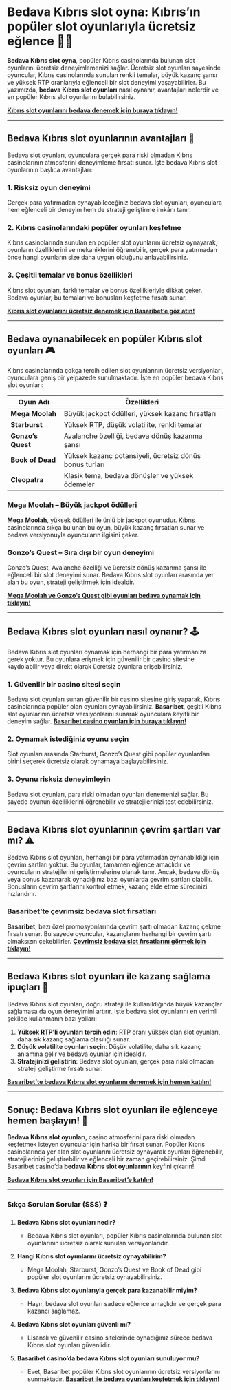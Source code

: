 # Bedava Kıbrıs slot oyna: Kıbrıs’ın popüler slot oyunlarıyla ücretsiz eğlence 🎰💸

**Bedava Kıbrıs slot oyna**, popüler Kıbrıs casinolarında bulunan slot oyunlarını ücretsiz deneyimlemenizi sağlar. Ücretsiz slot oyunları sayesinde oyuncular, Kıbrıs casinolarında sunulan renkli temalar, büyük kazanç şansı ve yüksek RTP oranlarıyla eğlenceli bir slot deneyimi yaşayabilirler. Bu yazımızda, **bedava Kıbrıs slot oyunları** nasıl oynanır, avantajları nelerdir ve en popüler Kıbrıs slot oyunlarını bulabilirsiniz.

[**Kıbrıs slot oyunlarını bedava denemek için buraya tıklayın!**](https://casinotr.link/gWCRZ4)

---

## Bedava Kıbrıs slot oyunlarının avantajları 🎯

Bedava slot oyunları, oyunculara gerçek para riski olmadan Kıbrıs casinolarının atmosferini deneyimleme fırsatı sunar. İşte bedava Kıbrıs slot oyunlarının başlıca avantajları:

### **1. Risksiz oyun deneyimi**
Gerçek para yatırmadan oynayabileceğiniz bedava slot oyunları, oyunculara hem eğlenceli bir deneyim hem de strateji geliştirme imkânı tanır.

### **2. Kıbrıs casinolarındaki popüler oyunları keşfetme**
Kıbrıs casinolarında sunulan en popüler slot oyunlarını ücretsiz oynayarak, oyunların özelliklerini ve mekaniklerini öğrenebilir, gerçek para yatırmadan önce hangi oyunların size daha uygun olduğunu anlayabilirsiniz.

### **3. Çeşitli temalar ve bonus özellikleri**
Kıbrıs slot oyunları, farklı temalar ve bonus özellikleriyle dikkat çeker. Bedava oyunlar, bu temaları ve bonusları keşfetme fırsatı sunar.

[**Kıbrıs slot oyunlarını ücretsiz denemek için Basaribet’e göz atın!**](https://casinotr.link/gWCRZ4)

---

## Bedava oynanabilecek en popüler Kıbrıs slot oyunları 🎮

Kıbrıs casinolarında çokça tercih edilen slot oyunlarının ücretsiz versiyonları, oyunculara geniş bir yelpazede sunulmaktadır. İşte en popüler bedava Kıbrıs slot oyunları:

| **Oyun Adı**              | **Özellikleri**                                                    |
|---------------------------|--------------------------------------------------------------------|
| **Mega Moolah**           | Büyük jackpot ödülleri, yüksek kazanç fırsatları                   |
| **Starburst**             | Yüksek RTP, düşük volatilite, renkli temalar                       |
| **Gonzo’s Quest**         | Avalanche özelliği, bedava dönüş kazanma şansı                     |
| **Book of Dead**          | Yüksek kazanç potansiyeli, ücretsiz dönüş bonus turları           |
| **Cleopatra**             | Klasik tema, bedava dönüşler ve yüksek ödemeler                    |

### **Mega Moolah** – Büyük jackpot ödülleri
**Mega Moolah**, yüksek ödülleri ile ünlü bir jackpot oyunudur. Kıbrıs casinolarında sıkça bulunan bu oyun, büyük kazanç fırsatları sunar ve bedava versiyonuyla oyuncuların ilgisini çeker.

### **Gonzo’s Quest** – Sıra dışı bir oyun deneyimi
Gonzo’s Quest, Avalanche özelliği ve ücretsiz dönüş kazanma şansı ile eğlenceli bir slot deneyimi sunar. Bedava Kıbrıs slot oyunları arasında yer alan bu oyun, strateji geliştirmek için idealdir.

[**Mega Moolah ve Gonzo’s Quest gibi oyunları bedava oynamak için tıklayın!**](https://casinotr.link/gWCRZ4)

---

## Bedava Kıbrıs slot oyunları nasıl oynanır? 🕹️

Bedava Kıbrıs slot oyunları oynamak için herhangi bir para yatırmanıza gerek yoktur. Bu oyunlara erişmek için güvenilir bir casino sitesine kaydolabilir veya direkt olarak ücretsiz oyunlara erişebilirsiniz.

### **1. Güvenilir bir casino sitesi seçin**
Bedava slot oyunları sunan güvenilir bir casino sitesine giriş yaparak, Kıbrıs casinolarında popüler olan oyunları oynayabilirsiniz. **Basaribet**, çeşitli Kıbrıs slot oyunlarının ücretsiz versiyonlarını sunarak oyunculara keyifli bir deneyim sağlar. [**Basaribet casino oyunları için buraya tıklayın!**](https://casinotr.link/gWCRZ4)

### **2. Oynamak istediğiniz oyunu seçin**
Slot oyunları arasında Starburst, Gonzo’s Quest gibi popüler oyunlardan birini seçerek ücretsiz olarak oynamaya başlayabilirsiniz.

### **3. Oyunu risksiz deneyimleyin**
Bedava slot oyunları, para riski olmadan oyunları denemenizi sağlar. Bu sayede oyunun özelliklerini öğrenebilir ve stratejilerinizi test edebilirsiniz.

---

## Bedava Kıbrıs slot oyunlarının çevrim şartları var mı? ⚠️

Bedava Kıbrıs slot oyunları, herhangi bir para yatırmadan oynanabildiği için çevrim şartları yoktur. Bu oyunlar, tamamen eğlence amaçlıdır ve oyuncuların stratejilerini geliştirmelerine olanak tanır. Ancak, bedava dönüş veya bonus kazanarak oynadığınız bazı oyunlarda çevrim şartları olabilir. Bonusların çevrim şartlarını kontrol etmek, kazanç elde etme sürecinizi hızlandırır.

### **Basaribet’te çevrimsiz bedava slot fırsatları**
**Basaribet**, bazı özel promosyonlarında çevrim şartı olmadan kazanç çekme fırsatı sunar. Bu sayede oyuncular, kazançlarını herhangi bir çevrim şartı olmaksızın çekebilirler. [**Çevrimsiz bedava slot fırsatlarını görmek için tıklayın!**](https://casinotr.link/gWCRZ4)

---

## Bedava Kıbrıs slot oyunları ile kazanç sağlama ipuçları 🧠

Bedava Kıbrıs slot oyunları, doğru strateji ile kullanıldığında büyük kazançlar sağlamasa da oyun deneyimini artırır. İşte bedava slot oyunlarını en verimli şekilde kullanmanın bazı yolları:

1. **Yüksek RTP’li oyunları tercih edin**: RTP oranı yüksek olan slot oyunları, daha sık kazanç sağlama olasılığı sunar.
2. **Düşük volatilite oyunları seçin**: Düşük volatilite, daha sık kazanç anlamına gelir ve bedava oyunlar için idealdir.
3. **Stratejinizi geliştirin**: Bedava slot oyunları, gerçek para riski olmadan strateji geliştirme fırsatı sunar.

[**Basaribet’te bedava Kıbrıs slot oyunlarını denemek için hemen katılın!**](https://casinotr.link/gWCRZ4)

---

## Sonuç: Bedava Kıbrıs slot oyunları ile eğlenceye hemen başlayın! 🎉

**Bedava Kıbrıs slot oyunları**, casino atmosferini para riski olmadan keşfetmek isteyen oyuncular için harika bir fırsat sunar. Popüler Kıbrıs casinolarında yer alan slot oyunlarını ücretsiz oynayarak oyunları öğrenebilir, stratejilerinizi geliştirebilir ve eğlenceli bir zaman geçirebilirsiniz. Şimdi Basaribet casino’da **bedava Kıbrıs slot oyunlarının** keyfini çıkarın!

[**Bedava Kıbrıs slot oyunları için Basaribet’e katılın!**](https://casinotr.link/gWCRZ4)

---

### Sıkça Sorulan Sorular (SSS) ❓

1. **Bedava Kıbrıs slot oyunları nedir?**
   - Bedava Kıbrıs slot oyunları, popüler Kıbrıs casinolarında bulunan slot oyunlarının ücretsiz olarak sunulan versiyonlarıdır.

2. **Hangi Kıbrıs slot oyunlarını ücretsiz oynayabilirim?**
   - Mega Moolah, Starburst, Gonzo’s Quest ve Book of Dead gibi popüler slot oyunlarını ücretsiz oynayabilirsiniz.

3. **Bedava Kıbrıs slot oyunlarıyla gerçek para kazanabilir miyim?**
   - Hayır, bedava slot oyunları sadece eğlence amaçlıdır ve gerçek para kazancı sağlamaz.

4. **Bedava Kıbrıs slot oyunları güvenli mi?**
   - Lisanslı ve güvenilir casino sitelerinde oynadığınız sürece bedava Kıbrıs slot oyunları güvenlidir.

5. **Basaribet casino’da bedava Kıbrıs slot oyunları sunuluyor mu?**
   - Evet, Basaribet popüler Kıbrıs slot oyunlarının ücretsiz versiyonlarını sunmaktadır. [**Basaribet ile bedava oyunları keşfetmek için tıklayın!**](https://casinotr.link/gWCRZ4)
